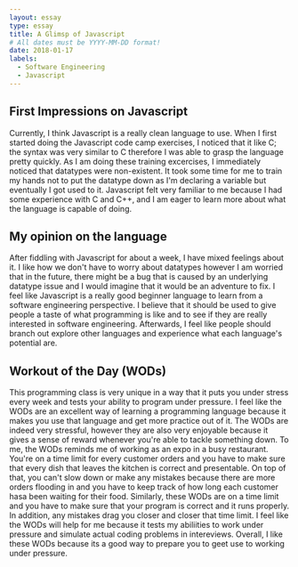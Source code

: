 ```yaml
---
layout: essay
type: essay
title: A Glimsp of Javascript
# All dates must be YYYY-MM-DD format!
date: 2018-01-17
labels:
  - Software Engineering
  - Javascript
---
```


## First Impressions on Javascript
  Currently, I think Javascript is a really clean language to use. When I first started doing the Javascript code camp exercises, I noticed that it like C; the syntax was very similar to C therefore I was able to grasp the language pretty quickly. As I am doing these training excercises, I immediately noticed that datatypes were non-existent. It took some time for me to train my hands not to put the datatype down as I'm declaring a variable but eventually I got used to it. Javascript felt very familiar to me because I had some experience with C and C++, and I am eager to learn more about what the language is capable of doing.  
  
## My opinion on the language
  After fiddling with Javascript for about a week, I have mixed feelings about it. I like how we don't have to worry about datatypes however I am worried that in the future, there might be a bug that is caused by an underlying datatype issue and I would imagine that it would be an adventure to fix. I feel like Javascript is a really good beginner language to learn from a software engineering perspective. I believe that it should be used to give people a taste of what programming is like and to see if they are really interested in software engineering. Afterwards, I feel like people should branch out explore other languages and experience what each language's potential are.        
  
## Workout of the Day (WODs)
  This programming class is very unique in a way that it puts you under stress every week and tests your ability to program under pressure. I feel like the WODs are an excellent way of learning a programming language because it makes you use that language and get more practice out of it. The WODs are indeed very stressful, however they are also very enjoyable because it gives a sense of reward whenever you're able to tackle something down. To me, the WODs reminds me of working as an expo in a busy restaurant. You're on a time limit for every customer orders and you have to make sure that every dish that leaves the kitchen is correct and presentable. On top of that, you can't slow down or make any mistakes because there are more orders flooding in and you have to keep track of how long each customer hasa been waiting for their food. Similarly, these WODs are on a time limit and you have to make sure that your program is correct and it runs properly. In addition, any mistakes drag you closer and closer that time limit. I feel like the WODs will help for me because it tests my abiliities to work under pressure and simulate actual coding problems in intereviews. Overall, I like these WODs because its a good way to prepare you to geet use to working under pressure.  
